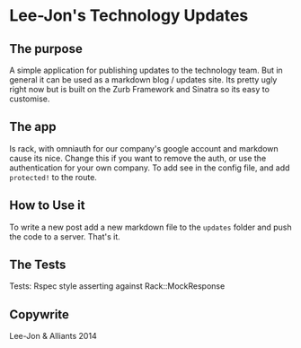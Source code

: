 # Lee-Jon's Technology Updates

## The purpose
A simple application for publishing updates to the technology team. But in
general it can be used as a markdown blog / updates site. Its pretty ugly right
now but is built on the Zurb Framework and Sinatra so its easy to customise.

## The app
Is rack, with omniauth for our company's google account and markdown cause its nice.
Change this if you want to remove the auth, or use the authentication for your
own company. To add see in the config file, and add `protected!` to the route. 

## How to Use it
To write a new post add a new markdown file to the `updates` folder and push
the code to a server. That's it.

## The Tests
Tests: Rspec style asserting against Rack::MockResponse

## Copywrite
Lee-Jon & Alliants 2014
